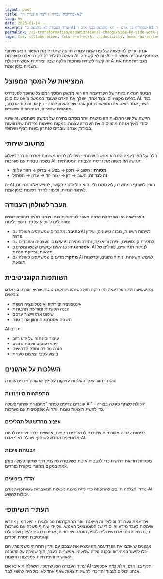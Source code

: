 ```yaml
---
layout: post
title: "פרדיגמת עבודה זו לצד זו בעידן ה-AI"
lang: he
date: 2025-01-14
excerpt: "עתיד העבודה לא מתמצה ב-AI שמחליף בני אדם - הוא מתמצה בבני אדם ו-AI שעובדים זה לצד זה בשיתוף פעולה בזמן אמת. שינוי הפרדיגמה הזה כבר משנה איך אנחנו מתייחסים לפתרון בעיות, יצירתיות ופרודוקטיביות."
permalink: /ai-transformation/organizational-change/side-by-side-work-paradigm-he/
tags: [ai, collaboration, future-of-work, productivity, human-ai-partnership]
---
```


אנחנו עדים להופעתה של פרדיגמת עבודה חדשה שתגדיר את העשור הבא: שיתוף פעולה זה לצד זה בין בני אדם למערכות AI. זה לא קשור ל-AI שמחליף עובדים אנושיים - זה קשור ליצירת שותפות חלקה שבה יצירתיות אנושית ויכולת AI מגבירות אחת את השנייה בזמן אמת.

## המציאות של המסך המפוצל

הביטוי הנראה ביותר של הפרדיגמה הזו הוא ממשק המסך המפוצל שהופך לסטנדרט בכלים מקצועיים. בצד אחד, יש לך את האדם שעובד בממשק צ'אט עם סוכן AI. בצד השני, אתה רואה את התוצאות בזמן אמת של השיתוף הזה - בין אם זה קוד שנכתב, מסמכים שנוצרים, או עיצובים שנוצרים.

הגישה של שני החלונות הזו מייצגת יותר מסתם בחירה של ממשק משתמש. זה שינוי יסודי באיך אנחנו מתפיסים את העבודה עצמה. במקום משימות נפרדות שמבוצעות בבידוד, אנחנו עוברים לפתרון בעיות רציף ושיתופי.

## מחשוב שיחתי

הלב של הפרדיגמה הזו הוא מחשוב שיחתי - היכולת לבצע משימות מורכבות דרך דיאלוג בשפה טבעית עם מערכות AI. הגישה הזו משנה את זרימת העבודה המסורתית:

- **מסורתי**: חשוב → תכנן → בצע → בדוק → חזור על זה
- **זה לצד זה**: חשוב → דון → יצור יחד → עדכן → הסתגל

ה-AI הופך לשותף במחשבה, לא סתם כלי. הוא יכול להבין הקשר, להציע אלטרנטיבות, לאתגר הנחות, ולעזור לחדד רעיונות בזמן אמת.

## מעבר לשולחן העבודה

הפרדיגמה הזו מתרחבת הרבה מעבר לפיתוח תוכנה. אנחנו רואים דפוסים דומים מתחילים להופיע על פני דיסציפלינות:

- **כתיבה**: מחברים שמשתפים פעולה עם AI לפיתוח רעיונות, מבנה טיעונים, ועידון פרוזה
- **עיצוב**: מעצבים שעובדים עם AI לחקירת קונספטים, יצירת וריאציות, וחזרה מהירה
- **אסטרטגיה**: מנהיגים עסקיים שמשתמשים ב-AI לניתוח תרחישים, מודלים של תוצאות, ובדיקת הנחות
- **מחקר**: מדענים שמשתפים פעולה עם AI לגיבוש השערות, ניתוח נתונים, ופרשנות תוצאות

## השותפות הקוגניטיבית

מה שעושה את הפרדיגמה הזו חזקה הוא השותפות הקוגניטיבית שהיא יוצרת. בני אדם מביאים:
- אינטואיציה יצירתית ואינטליגנציה רגשית
- הבנה הקשרית ומודעות תרבותית
- שיפוט אתי ויישור ערכים
- חשיבה אסטרטגית וחזון ארוך טווח

AI תורם:
- עיבוד וסינתזה של ידע רחב
- זיהוי דפוסים וניתוח נתונים
- חזרה מהירה ומודל תרחישים
- ביצוע עקבי וצמצום טעויות

## השלכות על ארגונים

השינוי הזה יש לו השלכות עמוקות על איך ארגונים מבנים עבודה:

### התפתחות מיומנויות
עובדים צריכים לפתח "מיומנויות שיתוף פעולה AI" - היכולת לשתף פעולה בצורה אפקטיבית עם מערכות AI כדי להשיג תוצאות טובות יותר.

### עיצוב מחדש של תהליכים
זרימות עבודה מסורתיות שתוכננו לתהליכים רצופים, אנושיים בלבד צריכים להיות מדומיינים מחדש לשיתוף פעולה רציף אדם-AI.

### הבטחת איכות
מסגרות חדשות דרושות כדי להבטיח איכות כשעבודה מיוצרת דרך שיתוף פעולה בזמן אמת במקום מחזורי ביקורת נפרדים.

### מדדי ביצועים
מדדי הצלחה חייבים להתפתח כדי לתת מענה ליכולות המוגברות ששותפויות אדם-AI יכולות להשיג.

## העתיד השיתופי

פרדיגמת העבודה זה לצד זה מייצגת יותר מהתקדמות טכנולוגית - היא דמיון מחדש יסודי של הפוטנציאל האנושי. על ידי שיתוף פעולה עם מערכות AI שיכולות לעבד מידע בקנה מידה ובני אדם שיכולים לספק חוכמה ויצירתיות, אנחנו נכנסים לעידן של יכולת קוגניטיבית חסרת תקדים.

ארגונים שיאמצו את הפרדיגמה הזו ימצאו את עצמם עם יתרון תחרותי משמעותי. הם יוכלו לפעול במהירות ובקנה מידה שלא היו אפשריים בעבר, תוך שמירה על התובנה האנושית והיצירתיות שמניעות חדשנות.

עתיד העבודה הוא שיתופי. השאלה היא לא אם AI יחליף בני אדם, אלא כמה אפקטיבי אנחנו יכולים לעבוד יחד כדי להשיג תוצאות שאף אחד לא יכול היה להשיג לבד.